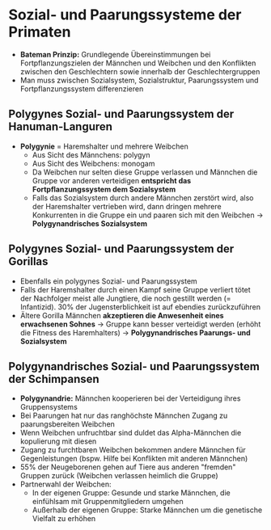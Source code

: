 Sozial- und Paarungssysteme der Primaten
========================================

-   **Bateman Prinzip:** Grundlegende Übereinstimmungen bei
    Fortpflanzungszielen der Männchen und Weibchen und den Konflikten
    zwischen den Geschlechtern sowie innerhalb der Geschlechtergruppen
-   Man muss zwischen Sozialsystem, Sozialstruktur, Paarungssystem und
    Fortpflanzungssystem differenzieren

Polygynes Sozial- und Paarungssystem der Hanuman-Languren
---------------------------------------------------------

-   **Polygynie** = Haremshalter und mehrere Weibchen
    -   Aus Sicht des Männchens: polygyn
    -   Aus Sicht des Weibchens: monogam
    -   Da Weibchen nur selten diese Gruppe verlassen und Männchen die
        Gruppe vor anderen verteidigen **entspricht das
        Fortpflanzungssystem dem Sozialsystem**
    -   Falls das Sozialsystem durch andere Männchen zerstört wird, also
        der Haremshalter vertrieben wird, dann dringen mehrere
        Konkurrenten in die Gruppe ein und paaren sich mit den Weibchen
        → **Polygynandrisches Sozialsystem**

Polygynes Sozial- und Paarungssystem der Gorillas
-------------------------------------------------

-   Ebenfalls ein polygynes Sozial- und Paarungssystem
-   Falls der Haremshalter durch einen Kampf seine Gruppe verliert tötet
    der Nachfolger meist alle Jungtiere, die noch gestillt werden (=
    Infantizid). 30% der Jugensterblichkeit ist auf ebendies
    zurückzuführen
-   Ältere Gorilla Männchen **akzeptieren die Anwesenheit eines
    erwachsenen Sohnes** → Gruppe kann besser verteidigt werden (erhöht
    die Fitness des Haremhalters) → **Polygynandrisches Paarungs- und
    Sozialsystem**

Polygynandrisches Sozial- und Paarungssystem der Schimpansen
------------------------------------------------------------

-   **Polygynandrie:** Männchen kooperieren bei der Verteidigung ihres
    Gruppensystems
-   Bei Paarungen hat nur das ranghöchste Männchen Zugang zu
    paarungsbereiten Weibchen
-   Wenn Weibchen unfruchtbar sind duldet das Alpha-Männchen die
    kopulierung mit diesen
-   Zugang zu furchtbaren Weibchen bekommen andere Männchen für
    Gegenleistungen (bspw. Hilfe bei Konflikten mit anderen Männchen)
-   55% der Neugeborenen gehen auf Tiere aus anderen "fremden" Gruppen
    zurück (Weibchen verlassen heimlich die Gruppe)
-   Partnerwahl der Weibchen:
    -   In der eigenen Gruppe: Gesunde und starke Männchen, die
        einfühlsam mit Gruppenmitgliedern umgehen
    -   Außerhalb der eigenen Gruppe: Starke Männchen um die genetische
        Vielfalt zu erhöhen

